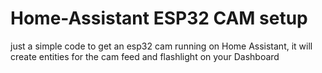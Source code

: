 # Home-Assistant ESP32 CAM setup

just a simple code to get an esp32 cam running on Home Assistant,
it will create entities for the cam feed and flashlight on your Dashboard
